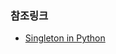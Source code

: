 ### 참조링크
- [Singleton in Python](https://medium.com/better-programming/singleton-in-python-5eaa66618e3d)